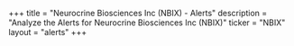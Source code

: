 +++
title = "Neurocrine Biosciences Inc (NBIX) - Alerts"
description = "Analyze the Alerts for Neurocrine Biosciences Inc (NBIX)"
ticker = "NBIX"
layout = "alerts"
+++

